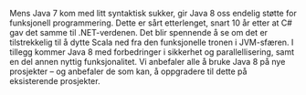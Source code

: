 Mens Java 7 kom med litt syntaktisk sukker, gir Java 8 oss endelig støtte for funksjonell programmering. Dette er sårt etterlenget, snart 10 år etter at C# gav det samme til .NET-verdenen. Det blir spennende å se om det er tilstrekkelig til å dytte Scala ned fra den funksjonelle tronen i JVM-sfæren. I tillegg kommer Java 8 med forbedringer i sikkerhet og parallellisering, samt en del annen nyttig funksjonalitet. Vi anbefaler alle å bruke Java 8 på nye prosjekter – og anbefaler de som kan, å oppgradere til dette på eksisterende prosjekter.